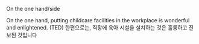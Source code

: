 On the one hand/side

On the one hand, putting childcare facilities in the workplace is wonderful and enlightened. (TED)
한편으로는, 직장에 육아 시설을 설치하는 것은 훌륭하고 진보된 것입니다 